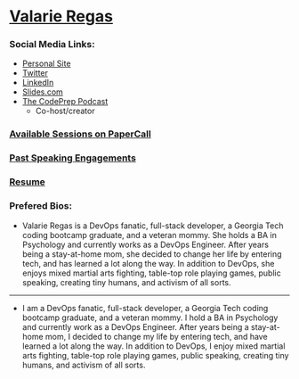 # [Valarie Regas](https://valarieregas.com)

### Social Media Links:
  * [Personal Site](valarieregas.com)
  * [Twitter](https://twitter.com/ValarieRegas)
  * [LinkedIn](https://www.linkedin.com/in/valarieregas/)
  * [Slides.com](slides.com/valarieregas)
  * [The CodePrep Podcast](https://www.codeprep.io/podcast/)
    * Co-host/creator

### [Available Sessions on PaperCall](https://www.papercall.io/speakers/valarieregas)

### [Past Speaking Engagements](https://github.com/ValarieR/Speakers-Bio/blob/master/LinksToPastTalks.md)

### [Resume](https://github.com/ValarieR/Speakers-Bio/blob/master/Resume.md) 

### Prefered Bios:

* Valarie Regas is a DevOps fanatic, full-stack developer, a Georgia Tech coding bootcamp graduate, and a veteran mommy. She holds a BA in Psychology and currently works as a DevOps Engineer. After years being a stay-at-home mom, she decided to change her life by entering tech, and has learned a lot along the way. In addition to DevOps, she enjoys mixed martial arts fighting, table-top role playing games, public speaking, creating tiny humans, and activism of all sorts.

------

* I am a DevOps fanatic, full-stack developer, a Georgia Tech coding bootcamp graduate, and a veteran mommy. I hold a BA in Psychology and currently work as a DevOps Engineer. After years being a stay-at-home mom, I decided to change my life by entering tech, and have learned a lot along the way. In addition to DevOps, I enjoy mixed martial arts fighting, table-top role playing games, public speaking, creating tiny humans, and activism of all sorts.